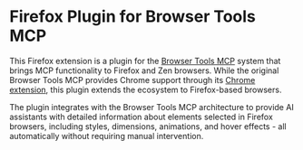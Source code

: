 # Firefox Plugin for Browser Tools MCP

This Firefox extension is a plugin for the [Browser Tools MCP](https://github.com/AgentsDesktopAI/browser-tools-mcp) system that brings MCP functionality to Firefox and Zen browsers. While the original Browser Tools MCP provides Chrome support through its [Chrome extension](https://chromewebstore.google.com/detail/browsertoolsmcp/kdkanpjfnngldeajhaanidonaihpaoij), this plugin extends the ecosystem to Firefox-based browsers.

The plugin integrates with the Browser Tools MCP architecture to provide AI assistants with detailed information about elements selected in Firefox browsers, including styles, dimensions, animations, and hover effects - all automatically without requiring manual intervention.